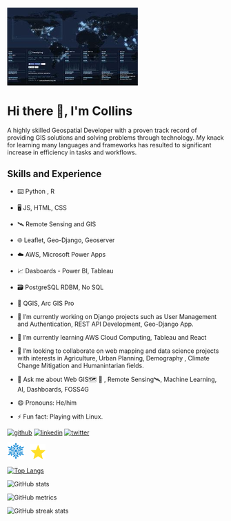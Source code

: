 ![Spatial Data Science](https://github.com/kechcole/kechcole/blob/main/github-pic.jpeg)

# Hi there 👋, I'm Collins
A highly skilled Geospatial Developer with a proven track record of providing GIS solutions and solving problems through technology. My knack for learning many languages and frameworks has resulted to significant increase in efficiency in tasks and workflows.

## Skills and Experience
- ⌨️ Python , R 
- 🖥️ JS, HTML, CSS
- 🛰️ Remote Sensing and GIS
- 🌐 Leaflet, Geo-Django, Geoserver
- ☁️ AWS, Microsoft Power Apps
- 📈 Dasboards - Power BI, Tableau
- 🗃️ PostgreSQL RDBM, No SQL
- 📱 QGIS, Arc GIS Pro 


- 🔭 I’m currently working on Django projects such as User Management and Authentication, REST API Development, Geo-Django App. 
- 🌱 I’m currently learning AWS Cloud Computing, Tableau and React 
- 👯 I’m looking to collaborate on web mapping and data science projects with interests in Agriculture, Urban Planning, Demography , Climate Change Mitigation and Humanintarian fields. 
- 💬 Ask me about Web GIS🗺️ 🗾 , Remote Sensing🛰️, Machine Learning, AI, Dashboards, FOSS4G 
- 😄 Pronouns: He/him 
- ⚡ Fun fact: Playing with Linux. 


[<img src='https://cdn.jsdelivr.net/npm/simple-icons@3.0.1/icons/github.svg' alt='github' height='40'>](https://github.com/kechcole)  [<img src='https://cdn.jsdelivr.net/npm/simple-icons@3.0.1/icons/linkedin.svg' alt='linkedin' height='40'>](https://www.linkedin.com/in/collins-kechir-068289189/)  [<img src='https://cdn.jsdelivr.net/npm/simple-icons@3.0.1/icons/twitter.svg' alt='twitter' height='40'>](https://twitter.com/@kechircollins)  

<a href='https://archiveprogram.github.com/'><img src='https://raw.githubusercontent.com/acervenky/animated-github-badges/master/assets/acbadge.gif' width='40' height='40'></a> <a href='https://stars.github.com/'><img src='https://raw.githubusercontent.com/acervenky/animated-github-badges/master/assets/starbadge.gif' width='35' height='35'></a> 

[![Top Langs](https://github-readme-stats.vercel.app/api/top-langs/?username=kechcole)](https://github.com/anuraghazra/github-readme-stats)

![GitHub stats](https://github-readme-stats.vercel.app/api?username=kechcole&show_icons=true)  

![GitHub metrics](https://metrics.lecoq.io/kechcole)  

![GitHub streak stats](https://streak-stats.demolab.com/?user=kechcole)  


<!--
**kechcole/kechcole** is a ✨ _special_ ✨ repository because its `README.md` (this file) appears on your GitHub profile.

Here are some ideas to get you started:

- 🔭 I’m currently working on ...
- 🌱 I’m currently learning ...
- 👯 I’m looking to collaborate on ...
- 🤔 I’m looking for help with ...
- 💬 Ask me about ...
- 📫 How to reach me: ...
- 😄 Pronouns: ...
- ⚡ Fun fact: ...

✅
✔️


EMOJI LINK - https://emojipedia.org/

-->

